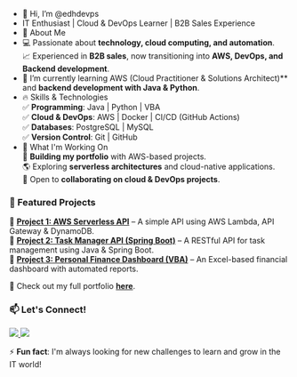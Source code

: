 - 👋 Hi, I’m @edhdevps
- IT Enthusiast | Cloud & DevOps Learner | B2B Sales Experience
- 👀 About Me
- 💻 Passionate about **technology, cloud computing, and automation**.  
  📈 Experienced in **B2B sales**, now transitioning into **AWS, DevOps, and Backend development**.  
- 🌱 I’m currently learning AWS (Cloud Practitioner & Solutions Architect)** and **backend development with Java & Python**.
- 🔥 Skills & Technologies  
    ✅ **Programming**: Java | Python | VBA  
    ✅ **Cloud & DevOps**: AWS | Docker | CI/CD (GitHub Actions)  
    ✅ **Databases**: PostgreSQL | MySQL  
    ✅ **Version Control**: Git | GitHub
- 🎯 What I'm Working On  
    🚀 **Building my portfolio** with AWS-based projects.  
    🌎 Exploring **serverless architectures** and cloud-native applications.  
    🤝 Open to **collaborating on cloud & DevOps projects**.  
### 📂 Featured Projects  
🔹 **[Project 1: AWS Serverless API](https://github.com/edhdevps/aws-serverless-api)** – A simple API using AWS Lambda, API Gateway & DynamoDB.  
🔹 **[Project 2: Task Manager API (Spring Boot)](https://github.com/edhdevps/task-manager-api)** – A RESTful API for task management using Java & Spring Boot.  
🔹 **[Project 3: Personal Finance Dashboard (VBA)](https://github.com/edhdevps/finance-dashboard)** – An Excel-based financial dashboard with automated reports.  

📌 Check out my full portfolio **[here](https://github.com/edhdevps?tab=repositories)**.  

### 📫 Let's Connect!  
<p align="left">
  <a href="https://linkedin.com/in/eduardohps" target="_blank">
    <img src="https://img.shields.io/badge/LinkedIn-0A66C2?style=for-the-badge&logo=linkedin&logoColor=white" />
  </a>
  <a href="mailto:edhps22@gmail.com">
    <img src="https://img.shields.io/badge/Email-D14836?style=for-the-badge&logo=gmail&logoColor=white" />
  </a>
</p>

⚡ **Fun fact**: I'm always looking for new challenges to learn and grow in the IT world!

<!---
edhdevps/edhdevps is a ✨ special ✨ repository because its `README.md` (this file) appears on your GitHub profile.
You can click the Preview link to take a look at your changes.
--->
